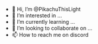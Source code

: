 - 👋 Hi, I’m @PikachuThisLight
- 👀 I’m interested in ...
- 🌱 I’m currently learning ...
- 💞️ I’m looking to collaborate on ...
- 📫 How to reach me on discord

<!---
PikachuThisLight/PikachuThisLight is a ✨ special ✨ repository because its `README.md` (this file) appears on your GitHub profile.
You can click the Preview link to take a look at your changes.
--->

